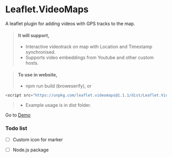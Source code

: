 # Leaflet.VideoMaps #

A leaflet plugin for adding videos with GPS tracks to the map.

> #### It will support,
>
> - Interactive videotrack on map with Location and Timestamp synchronised.
> - Supports video embeddings from Youtube and other custom hosts.

> #### To use in website,
>
> - npm run build (broweserify), or
```Javascript
<script src="https://unpkg.com/leaflet.videomaps@1.1.1/dist/Leaflet.VideoMaps.js"></script>
```
> - Example usage is in dist folder.


Go to [Demo](https://sriramreddym.github.io/Leaflet.VideoMaps/dist/)

### Todo list ###

- [ ] Custom icon for marker
- [ ] Node.js package

